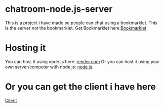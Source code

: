 # chatroom-node.js-server
This is a project i have made so people can chat using a bookmarklet.
This is the server not the bookmarklet.
Get Bookmarklet here:[Bookmarklet](https://)
# Hosting it
You can host it using node.js here: [render.com](https://render.com)
Or you can host it using your own server/computer with node.js: [node.js](https://nodejs.org)
# Or you can get the client i have here
[Client](javascript://)

